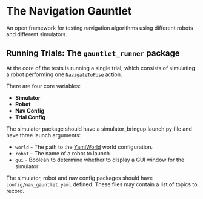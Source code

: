 # The Navigation Gauntlet

An open framework for testing navigation algorithms using different robots and different simulators.

## Running Trials: The `gauntlet_runner` package
At the core of the tests is running a single trial, which consists of simulating a robot performing one [`NavigateToPose`](https://github.com/ros-planning/navigation2/blob/main/nav2_msgs/action/NavigateToPose.action) action.

There are four core variables:
 * **Simulator**
 * **Robot**
 * **Nav Config**
 * **Trial Config**

The simulator package should have a simulator_bringup.launch.py file and have three launch arguments:
 * `world` - The path to the [YamlWorld](YamlWorld.md) world configuration.
 * `robot` - The name of a robot to launch
 * `gui` - Boolean to determine whether to display a GUI window for the simulator

The simulator, robot and nav config packages should have `config/nav_gauntlet.yaml` defined. These files may contain a list of topics to record.
